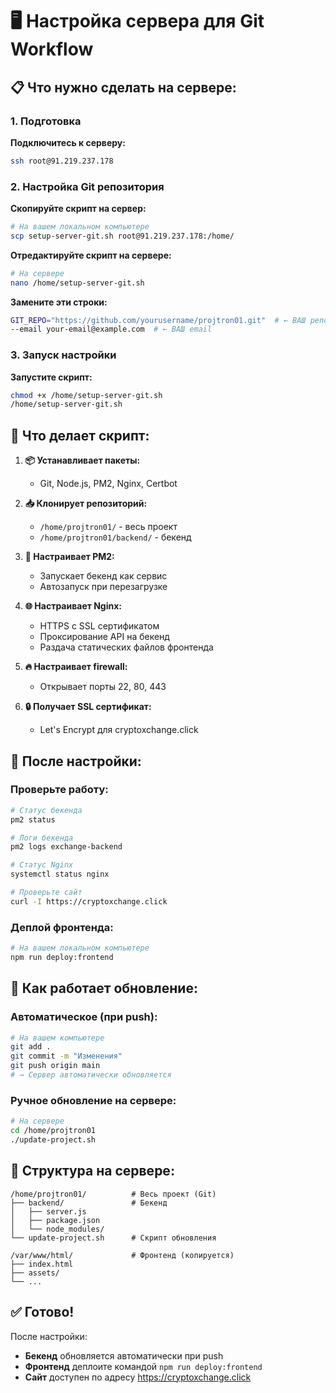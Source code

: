 # 🖥️ Настройка сервера для Git Workflow

## 📋 Что нужно сделать на сервере:

### 1. Подготовка

**Подключитесь к серверу:**
```bash
ssh root@91.219.237.178
```

### 2. Настройка Git репозитория

**Скопируйте скрипт на сервер:**
```bash
# На вашем локальном компьютере
scp setup-server-git.sh root@91.219.237.178:/home/
```

**Отредактируйте скрипт на сервере:**
```bash
# На сервере
nano /home/setup-server-git.sh
```

**Замените эти строки:**
```bash
GIT_REPO="https://github.com/yourusername/projtron01.git"  # ← ВАШ репозиторий
--email your-email@example.com  # ← ВАШ email
```

### 3. Запуск настройки

**Запустите скрипт:**
```bash
chmod +x /home/setup-server-git.sh
/home/setup-server-git.sh
```

## 🔧 Что делает скрипт:

1. **📦 Устанавливает пакеты:**
   - Git, Node.js, PM2, Nginx, Certbot

2. **📥 Клонирует репозиторий:**
   - `/home/projtron01/` - весь проект
   - `/home/projtron01/backend/` - бекенд

3. **🔧 Настраивает PM2:**
   - Запускает бекенд как сервис
   - Автозапуск при перезагрузке

4. **🌐 Настраивает Nginx:**
   - HTTPS с SSL сертификатом
   - Проксирование API на бекенд
   - Раздача статических файлов фронтенда

5. **🔥 Настраивает firewall:**
   - Открывает порты 22, 80, 443

6. **🔒 Получает SSL сертификат:**
   - Let's Encrypt для cryptoxchange.click

## 🚀 После настройки:

### Проверьте работу:
```bash
# Статус бекенда
pm2 status

# Логи бекенда
pm2 logs exchange-backend

# Статус Nginx
systemctl status nginx

# Проверьте сайт
curl -I https://cryptoxchange.click
```

### Деплой фронтенда:
```bash
# На вашем локальном компьютере
npm run deploy:frontend
```

## 🔄 Как работает обновление:

### Автоматическое (при push):
```bash
# На вашем компьютере
git add .
git commit -m "Изменения"
git push origin main
# → Сервер автоматически обновляется
```

### Ручное обновление на сервере:
```bash
# На сервере
cd /home/projtron01
./update-project.sh
```

## 📁 Структура на сервере:

```
/home/projtron01/          # Весь проект (Git)
├── backend/               # Бекенд
│   ├── server.js
│   ├── package.json
│   └── node_modules/
└── update-project.sh      # Скрипт обновления

/var/www/html/             # Фронтенд (копируется)
├── index.html
├── assets/
└── ...
```

## ✅ Готово!

После настройки:
- **Бекенд** обновляется автоматически при push
- **Фронтенд** деплоите командой `npm run deploy:frontend`
- **Сайт** доступен по адресу https://cryptoxchange.click 